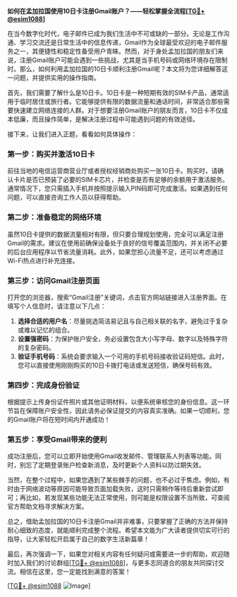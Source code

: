 **如何在孟加拉国使用10日卡注册Gmail账户？——轻松掌握全流程[[TG💪+ @esim1088](https://t.me/s/esim1088)]**

在当今数字化时代，电子邮件已成为我们生活中不可或缺的一部分。无论是工作沟通、学习交流还是日常生活中的信息传递，Gmail作为全球最受欢迎的电子邮件服务之一，其便捷性和稳定性备受用户青睐。然而，对于身处孟加拉国的朋友们来说，注册Gmail账户可能会遇到一些挑战，尤其是当手机号码或网络环境存在限制时。那么，如何利用孟加拉国的10日卡顺利注册Gmail呢？本文将为您详细解答这一问题，并提供实用的操作指南。

首先，我们需要了解什么是10日卡。10日卡是一种短期有效的SIM卡产品，通常适用于临时居住或旅行者。它能够提供有限的数据流量和通话时间，非常适合那些需要快速建立网络连接的人群。对于想要注册Gmail账户的朋友而言，10日卡不仅成本低廉，而且操作简单，是解决注册过程中可能遇到问题的有效途径。

接下来，让我们进入正题，看看如何具体操作：

### **第一步：购买并激活10日卡**
前往当地的电信运营商营业厅或者授权经销商处购买一张10日卡。购买时，请确认卡片是否已预装了必要的SIM卡芯片，并检查是否有足够的余额用于激活服务。通常情况下，您只需插入手机并按照提示输入PIN码即可完成激活。如果遇到任何问题，可以直接咨询工作人员以获得帮助。

### **第二步：准备稳定的网络环境**
虽然10日卡提供的数据流量相对有限，但只要合理规划使用，完全可以满足注册Gmail的需求。建议在使用前确保设备处于良好的信号覆盖范围内，并关闭不必要的后台应用程序以节省流量消耗。此外，如果您担心流量不足，还可以考虑通过Wi-Fi热点进行补充连接。

### **第三步：访问Gmail注册页面**
打开您的浏览器，搜索“Gmail注册”关键词，点击官方网站链接进入注册界面。在填写个人信息时，请注意以下几点：
1. **选择合适的用户名**：尽量挑选简洁易记且与自己相关联的名字，避免过于复杂或难以记忆的组合。
2. **设置强密码**：为保护账户安全，务必设置包含大小写字母、数字以及特殊字符的复杂密码。
3. **验证手机号码**：系统会要求输入一个可用的手机号码接收验证码短信。此时，您可以直接使用刚刚购买的10日卡拨打电话或发送短信，确保号码有效。

### **第四步：完成身份验证**
根据提示上传身份证件照片或其他证明材料，以便系统审核您的身份信息。这一环节旨在保障账户安全性，因此请务必保证提交的内容真实准确。如果一切顺利，您的Gmail账户将在短时间内开通成功！

### **第五步：享受Gmail带来的便利**
成功注册后，您可以立即开始使用Gmail收发邮件、管理联系人列表等功能。同时，别忘了定期登录账户检查新消息，及时更新个人资料以防过期失效。

当然，在整个过程中，如果您遇到了某些棘手的问题，也不必过于焦虑。例如，有时由于网络波动等原因可能导致页面加载失败，这时只需稍作等待后重新尝试即可；再比如，若发现某些功能无法正常使用，则可能是权限设置不当所致，可查阅官方帮助文档寻求解决方案。

总之，借助孟加拉国的10日卡注册Gmail并非难事，只要掌握了正确的方法并保持耐心细致的态度，就能顺利完成整个流程。希望本文能为广大读者提供切实可行的指导，让大家轻松开启属于自己的数字生活新篇章！

最后，再次强调一下，如果您对相关内容有任何疑问或需要进一步的帮助，欢迎随时加入我们的讨论群组[[TG💪+ @esim1088](https://t.me/s/esim1088)]，与更多志同道合的朋友共同探讨交流。相信在这里，您一定能找到满意的答案！

[[TG💪+ @esim1088](https://t.me/s/esim1088) ![Image](https://i.postimg.cc/4NQfJmqS/Snipaste-2025-05-13-00-14-12.png)]